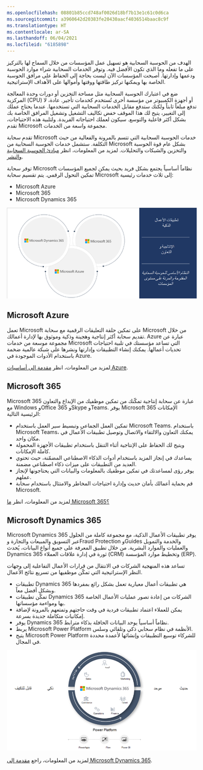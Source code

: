 ```yaml
---
ms.openlocfilehash: 08801b85ccd748af0026d18bf7b13e1c61c0d6ca
ms.sourcegitcommit: a3960642d20383fe20430aacf4036514baac8c9f
ms.translationtype: HT
ms.contentlocale: ar-SA
ms.lasthandoff: 06/04/2021
ms.locfileid: "6185898"
---
```

الهدف من الحوسبة السحابية هو تسهيل عمل المؤسسات من خلال السماح لها بالتركيز على ما تفعله وما الذي تكون الأفضل فيه. وتوفر الخدمات السحابية شراء موارد الحوسبة ودعمها وإدارتها. أصبحت المؤسسات الآن ليست بحاجة إلى الحفاظ على مرافق الحوسبة الخاصة بها ويمكنها تركيز طاقتها ووقتها وأموالها على الأهداف الإستراتيجية.

ضع في اعتبارك الحوسبة السحابية مثل مساحة التخزين أو دورات وحدة المعالجة المركزية (CPU) أو أجهزة الكمبيوتر من مؤسسة أخرى تُستخدم كخدمات تأجير. عادة، لا تدفع مبلغاً ثابتاً ولكنك ستدفع مقابل الخدمات السحابية التي تستخدمها. عندما يحتاج عملك إلى التغيير، يتيح لك هذا الموقف خفض تكاليف التشغيل وتشغيل المرافق الخاصة بك بشكل أكثر فاعلية والتوسع. سيكون لعملك احتياجاته الفريدة. ولتلبية هذه الاحتياجات، تقدم Microsoft مجموعة واسعة من الخدمات. 

تقدم سحابة Microsoft خدمات الحوسبة السحابية التي تتسم بالمرونة والفعالية من حيث التكلفة. ستشمل خدمات الحوسبة السحابية من Microsoft بشكل عام قوة الحوسبة والتخزين والشبكات والتحليلات. لمزيد من المعلومات، انظر [مبادئ الحوسبة السحابية والنشر](https://docs.microsoft.com/learn/modules/principles-cloud-computing-dynamics-365-deployment/?azure-portal=true).

توفر سحابة Microsoft نظاماً أساسياً يجتمع بشكل فريد بحيث يمكن لجميع المؤسسات تمكين التحول الرقمي. يتم تقسيم سحابة Microsoft إلى ثلاث خدمات رئيسية:

- Microsoft Azure 
- Microsoft 365
- Microsoft Dynamics 365


[ ![صورة بها ثلاث دوائر لكل سحابة؛ Microsoft 365، وMicrosoft Dynamics 365 وMicrosoft Azure.](../media/microsoft-cloud-c.png) ](../media/microsoft-cloud-c.png#lightbox)


## <a name="microsoft-azure"></a>Microsoft Azure
تعمل Microsoft على تمكين حلقة التعليقات الرقمية مع سحابة Microsoft من خلال تقديم سحابة أكثر إنتاجية وهجينة وذكية وموثوق بها لإدارة أعمالك. Azure عبارة عن مجموعة موسعة من خدمات Microsoft التي تساعد مؤسستك في تلبية احتياجات تحديات أعمالها. يمكنك إنشاء التطبيقات وإدارتها ونشرها على شبكة عالمية ضخمة باستخدام الأدوات الموجودة في Azure. 

لمزيد من المعلومات، انظر [مقدمة إلى أساسيات Azure](https://docs.microsoft.com/learn/modules/intro-to-azure-fundamentals/?azure-portal=true). 

## <a name="microsoft-365"></a>Microsoft 365

Microsoft 365 عبارة عن سحابة إنتاجية تمكّنك من تمكين موظفيك من الإبداع والتعاون مع Windows وOffice 365 وSkype وTeams. يوفر Microsoft 365 الإمكانات الرئيسية التالية:

- تمكين العمل الجماعي وتبسيط سير العمل باستخدام Microsoft Teams. باستخدام Microsoft Teams، يمكنك التعاون والالتقاء والاتصال وتوصيل تطبيقات الأعمال في مكان واحد. 
- ويتيح لك الحفاظ على الإنتاجية أثناء التنقل باستخدام تطبيقات الأجهزة المحمولة كاملة الإمكانات. 
- يساعدك في إنجاز المزيد باستخدام أدوات الذكاء الاصطناعي المضمّنة، حيث تحتوي العديد من التطبيقات على ميزات ذكاء اصطناعي مضمنة. 
- يوفر رؤى لمساعدتك في تمكين موظفيك بالمعلومات والبيانات التي يحتاجونها لإنجاز عملهم. 
- قم بحماية أعمالك بأمان حديث وإدارة احتياجات المخاطر والامتثال باستخدام سحابة Microsoft. 

لمزيد من المعلومات، انظر [ما Microsoft 365؟](https://docs.microsoft.com/learn/modules/what-is-m365/?azure-portal=true) 

## <a name="microsoft-dynamics-365"></a>Microsoft Dynamics 365
Microsoft Dynamics 365 يوفر تطبيقات الأعمال الذكية، مع مجموعة كاملة من الحلول عبر التسويق والمبيعات والتجارة وFraud Protection وGuides والخدمة والتمويل والعمليات والموارد البشرية. من خلال تطبيق المعرفة على جميع أنواع البيانات، يُحدث Dynamics 365 ثورة في إدارة علاقات العملاء (CRM) وتخطيط موارد المؤسسة (ERP). 

تساعد هذه المنهجية الشركات في الانتقال من قرارات الأعمال التفاعلية إلى وجهات النظر الإستراتيجية التي تمكّن موظفيها من تسريع نتائج الأعمال.

- تطبيقات Dynamics 365 هي تطبيقات أعمال معيارية تعمل بشكل رائع بمفردها وبشكل أفضل معاً.
- تمكّن تطبيقات Dynamics 365 الشركات من إعادة تصور عمليات الأعمال الخاصة بها ومواءمة مؤسساتها.
- يمكن للعملاء اعتماد تطبيقات فردية في وقت حاجتهم وتمتعهم بالمرونة لإضافة إمكانيات متكاملة جديدة بسرعة.
- يوفر Dynamics 365 نظاماً أساسياً يوحد البيانات الحافلة بذكاء مترابط.
- يربط Microsoft Power Platform الأنظمة في نظام سحابي ذكي وتلقائي وسلس.
- يتيح Microsoft Power Platform للشركاء توسيع التطبيقات وإنشائها لأعمدة محددة في المجال.

[ ![صورة مع تطبيقات الأعمال لـ Microsoft Dynamics 365 وكيف تتفاعل مع Microsoft Power Platform.](../media/dynamics-365-c.png) ](../media/dynamics-365-c.png#lightbox)
 
لمزيد من المعلومات، راجع [مقدمة إلى Microsoft Dynamics 365](https://docs.microsoft.com/learn/modules/introduction-dynamics-365/?azure-portal=true).

